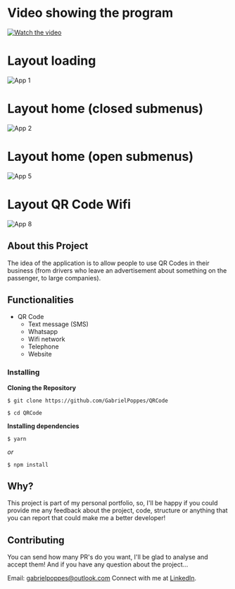 # Video showing the program
[![Watch the video](https://img.shields.io/badge/YouTube-FF0000?style=for-the-badge&logo=youtube&logoColor=white)](https://youtu.be/hI0GPmaoPb4)

# Layout loading
![App 1](https://i.ibb.co/7X5dPj7/Captura-de-tela-20-09-2021-10-25-58.png)
# Layout home (closed submenus)
![App 2](https://i.ibb.co/FYfKX3y/Captura-de-tela-20-09-2021-10-26-04.png)
# Layout home (open submenus)
![App 5](https://i.ibb.co/b52bswG/Captura-de-tela-20-09-2021-10-26-11.png)
# Layout QR Code Wifi
![App 8](https://i.ibb.co/48v8ZPL/Captura-de-tela-20-09-2021-10-26-30.png)

## About this Project
The idea of the application is to allow people to use QR Codes in their business (from drivers who leave an advertisement about something on the passenger, to large companies).

## Functionalities

- QR Code
	- Text message (SMS)
	- Whatsapp
	- Wifi network
	- Telephone
	- Website
  
### Installing

**Cloning the Repository**

```
$ git clone https://github.com/GabrielPoppes/QRCode

$ cd QRCode
```

**Installing dependencies**

```
$ yarn
```

_or_

```
$ npm install
```

## Why?
This project is part of my personal portfolio, so, I'll be happy if you could provide me any feedback about the project, code, structure or anything that you can report that could make me a better developer!

## Contributing
You can send how many PR's do you want, I'll be glad to analyse and accept them! And if you have any question about the project...

Email: gabrielpoppes@outlook.com
Connect with me at [LinkedIn](https://www.linkedin.com/in/gabrielpoppes/).

